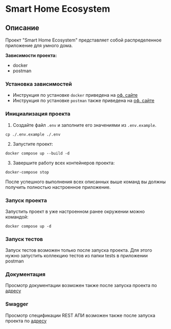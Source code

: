 #  Smart Home Ecosystem

## Описание
Проект "Smart Home Ecosystem" представляет собой распределенное приложение для умного дома.

**Зависимости проекта:**
- docker
- postman

### Установка зависимостей
- Инструкция по установке `docker` приведена на [оф. сайте](https://docs.docker.com/install/)
- Инструкция по установке `postman` также приведена на [оф. сайте](https://www.postman.com/downloads/)


### Инициализация проекта
1. Создайте файл `.env` и заполните его значениями из `.env.example`.

```shell script
cp ./.env.example ./.env
```
2. Запустите проект:

```shell script
docker compose up --build -d
```

3. Завершите работу всех контейнеров проекта:

```shell script
docker-compose stop
```

После успешного выполнения всех описанных выше команд вы должны получить полностью настроенное приложение.


### Запуск проекта
Запустить проект в уже настроенном ранее окружении можно командой:

```shell script
docker compose up -d
```

### Запуск тестов
Запуск тестов возможен только после запуска проекта. Для этого нужно запустить коллекцию тестов из папки tests в приложении postman

### Документация
Просмотр документации возможен также после запуска проекта по [адресу](http://127.0.0.1:8081)

### Swagger
Просмотр спецификации REST АПИ возможен также после запуска проекта по [адресу](http://127.0.0.1:8080)
